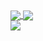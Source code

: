 
<a href="Languages">
  <img align="center" src="https://github-readme-stats.vercel.app/api/top-langs/?username=Vaascoo&langs_count=3&theme=synthwave&layout=compact" />
  <img align="center" src="https://github-readme-stats.vercel.app/api?username=Vaascoo&show_icons=true&theme=synthwave" />
</a>
<br>
<a>
  <img align="center" src="https://www.codewars.com/users/Vaascoo/badges/small" />
</a>
<!--
### Hi there 👋
**Vaascoo/Vaascoo** is a ✨ _special_ ✨ repository because its `README.md` (this file) appears on your GitHub profile.

Here are some ideas to get you started:

- 🔭 I’m currently working on ...
- 🌱 I’m currently learning ...
- 👯 I’m looking to collaborate on ...
- 🤔 I’m looking for help with ...
- 💬 Ask me about ...
- 📫 How to reach me: ...
- 😄 Pronouns: ...
- ⚡ Fun fact: ...
-->
